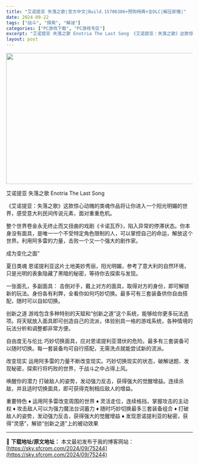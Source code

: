 ```yaml
---
title: "艾诺提亚 失落之歌|官方中文|Build.15706386+预购特典+全DLC|解压即撸|"
date: 2024-09-22
tags: ["战斗", "探索", "解谜"]
categories: ["PC游戏下载", "PC游戏专区"]
excerpt: "艾诺提亚 失落之歌 Enotria The Last Song 《艾诺提亚：失落之歌》这款惊心动魄的类魂作品将让你进入一个阳光明媚的世界，感受意大利民间传说元素，面对重重危机。 整个世界卷金永无终止而又扭曲的戏剧《卡诺瓦乔》，陷入异常的停滞状态。你本身没有面具，是唯一一个不受特定角色限制的人，可以掌&hellip;"
layout: post
---
```


<img class="aligncenter size-full wp-image-75209" src="https://sky.sfcrom.com/wp-content/uploads/2024/09/2024092211321889.webp" alt="" width="616" height="353" />

艾诺提亚 失落之歌 Enotria The Last Song

《艾诺提亚：失落之歌》这款惊心动魄的类魂作品将让你进入一个阳光明媚的世界，感受意大利民间传说元素，面对重重危机。

整个世界卷金永无终止而又扭曲的戏剧《卡诺瓦乔》，陷入异常的停滞状态。你本身没有面具，是唯一一个不受特定角色限制的人，可以掌控自己的命运，解放这个世界。利用阿多雷的力量，击败一个又一个强大的剧作家。

成为变化之面”

夏日类魂
恩诺提利亚这片土地美妙秀丽，阳光明媚，参考了意大利的自然环境，只是光明的表象隐藏了黑暗的秘密，等待你去探索与发现。

一张面孔，多副面具：
击倒对手，戴上对方的面具，取得对方的身份，即可解锁新的玩法。身份各有利弊，全看你如何巧妙切换。最多可有三套装备供你自由搭配，随时可以自如切换。

创新之道
游戏包含多种特别的天赋和“创新之道”这个系统，能够给你更多玩法选项。将天赋放入面具即可创造自己的流派，体验别具一格的游戏系统，各种情境的玩法分析和调整都非常方便。

自由度无与伦比
巧妙切换面具，应对恩诺提利亚潜伏的危险。最多有三套装备可以随时切换。每一套装备均可自行搭配，无需洗点就能尝试新的流派。

改变现实
运用阿多雷的力量不断改变现实。巧妙切换现实的状态，破解谜题、发现秘密，探索行将朽败的世界，于战斗之中占得上风。

唤醒你的潜力
打破敌人的姿势，发动强力反击，获得强大的觉醒增益。连续杀敌，并且适时切换面具，即可获得克制相应敌人的增益。

重要特色
♦ 运用阿多雷改变周围的世界
♦ 灵活走位，连续格挡，掌握攻击的主动权
♦ 攻击敌人可以为强力魔法台词蓄力
♦ 随时巧妙切换最多三套装备组合
♦ 打破敌人的姿势，发动强力反击，获得强大的觉醒增益
♦ 发现恩诺提利亚的秘密，获得“灵感”，解锁“创新之道”上的被动效果

---
📖 **下载地址/原文地址：** 本文最初发布于我的博客网站：[https://sky.sfcrom.com/2024/09/75244](https://sky.sfcrom.com/2024/09/75244)
